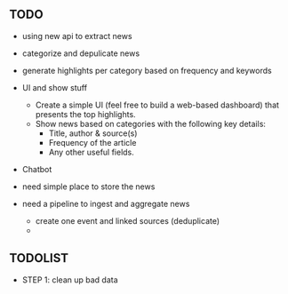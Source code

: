 

##  TODO


- using new api to extract news 
- categorize and depulicate news
- generate highlights per category based on frequency and keywords
- UI and show stuff    
    - Create a simple UI (feel free to build a web-based dashboard) that presents the top highlights.
    - Show news based on categories with the following key details: 
        - Title, author & source(s)
        - Frequency of the article
        - Any other useful fields.
- Chatbot




- need simple place to store the news
- need a pipeline to ingest and aggregate news
  - create one event and linked sources (deduplicate)
  - 




## TODOLIST

- STEP 1: clean up bad data